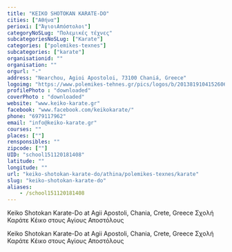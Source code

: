 ```yaml
---
title: "KEIKO SHOTOKAN KARATE-DO"
cities: ["Αθήνα"]
perioxi: ["ΆγιοιΑπόστολοι"]
categoryNoSLug: "Πολεμικές τέχνες"
subcategoriesNoSLug: ["Karate"]
categories: ["polemikes-texnes"]
subcategories: ["karate"]
organisationid: ""
organisation: ""
orgurl: "-"
address: "Nearchou, Agioi Apostoloi, 73100 Chaniá, Greece"
logoimg: "https://www.polemikes-tehnes.gr/pics/logos/b/2013819104152606.jpg"
profilePhoto : "downloaded"
coverPhoto : "downloaded"
website: "www.keiko-karate.gr"
facebook: "www.facebook.com/keikokarate/"
phone: "6979117962"
email: "info@keiko-karate.gr"
courses: ""
places: [""]
rensponsibles: ""
zipcode: [""]
UID: "school151120181408"
latitude: ""
longitude: ""
url: "keiko-shotokan-karate-do/athina/polemikes-texnes/karate"
slug: "keiko-shotokan-karate-do"
aliases:
    - /school151120181408
---
```



Keiko Shotokan Karate-Do at Agii Apostoli, Chania, Crete, Greece Σχολή Καράτε Κέικο στους Αγίους Αποστόλους

Keiko Shotokan Karate-Do at Agii Apostoli, Chania, Crete, Greece Σχολή Καράτε Κέικο στους Αγίους Αποστόλους